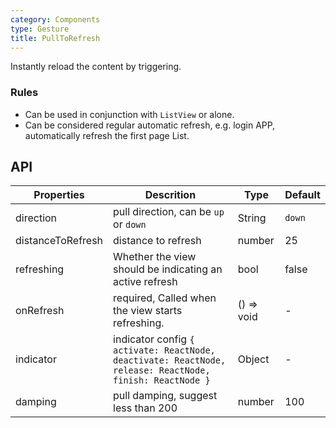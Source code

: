 ```yaml
---
category: Components
type: Gesture
title: PullToRefresh
---
```


Instantly reload the content by triggering.

### Rules
- Can be used in conjunction with `ListView` or alone.
- Can be considered regular automatic refresh, e.g. login APP, automatically refresh the first page List.

## API

Properties | Descrition | Type | Default
-----------|------------|------|--------
| direction  | pull direction, can be `up` or `down` | String | `down` |
| distanceToRefresh | distance to refresh | number | 25 |
| refreshing | Whether the view should be indicating an active refresh | bool | false |
| onRefresh | required, Called when the view starts refreshing. | () => void | - |
| indicator  | indicator config `{ activate: ReactNode, deactivate: ReactNode, release: ReactNode, finish: ReactNode }` | Object | - |
| damping | pull damping, suggest less than 200 | number | 100 |
